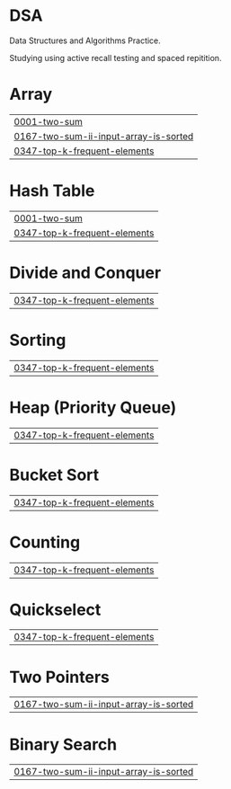 # DSA

Data Structures and Algorithms Practice.

Studying using active recall testing and spaced repitition.


# Array
|  |
| ------- |
| [0001-two-sum](https://github.com/gmadharh/dsa/tree/master/0001-two-sum) |
| [0167-two-sum-ii-input-array-is-sorted](https://github.com/gmadharh/dsa/tree/master/0167-two-sum-ii-input-array-is-sorted) |
| [0347-top-k-frequent-elements](https://github.com/gmadharh/dsa/tree/master/0347-top-k-frequent-elements) |
# Hash Table
|  |
| ------- |
| [0001-two-sum](https://github.com/gmadharh/dsa/tree/master/0001-two-sum) |
| [0347-top-k-frequent-elements](https://github.com/gmadharh/dsa/tree/master/0347-top-k-frequent-elements) |
# Divide and Conquer
|  |
| ------- |
| [0347-top-k-frequent-elements](https://github.com/gmadharh/dsa/tree/master/0347-top-k-frequent-elements) |
# Sorting
|  |
| ------- |
| [0347-top-k-frequent-elements](https://github.com/gmadharh/dsa/tree/master/0347-top-k-frequent-elements) |
# Heap (Priority Queue)
|  |
| ------- |
| [0347-top-k-frequent-elements](https://github.com/gmadharh/dsa/tree/master/0347-top-k-frequent-elements) |
# Bucket Sort
|  |
| ------- |
| [0347-top-k-frequent-elements](https://github.com/gmadharh/dsa/tree/master/0347-top-k-frequent-elements) |
# Counting
|  |
| ------- |
| [0347-top-k-frequent-elements](https://github.com/gmadharh/dsa/tree/master/0347-top-k-frequent-elements) |
# Quickselect
|  |
| ------- |
| [0347-top-k-frequent-elements](https://github.com/gmadharh/dsa/tree/master/0347-top-k-frequent-elements) |
# Two Pointers
|  |
| ------- |
| [0167-two-sum-ii-input-array-is-sorted](https://github.com/gmadharh/dsa/tree/master/0167-two-sum-ii-input-array-is-sorted) |
# Binary Search
|  |
| ------- |
| [0167-two-sum-ii-input-array-is-sorted](https://github.com/gmadharh/dsa/tree/master/0167-two-sum-ii-input-array-is-sorted) |
